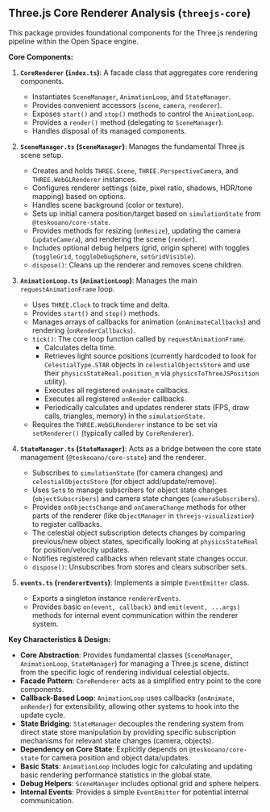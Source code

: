 ## Three.js Core Renderer Analysis (`threejs-core`)

This package provides foundational components for the Three.js rendering pipeline within the Open Space engine.

**Core Components:**

1.  **`CoreRenderer` (`index.ts`)**: A facade class that aggregates core rendering components.

    - Instantiates `SceneManager`, `AnimationLoop`, and `StateManager`.
    - Provides convenient accessors (`scene`, `camera`, `renderer`).
    - Exposes `start()` and `stop()` methods to control the `AnimationLoop`.
    - Provides a `render()` method (delegating to `SceneManager`).
    - Handles disposal of its managed components.

2.  **`SceneManager.ts` (`SceneManager`)**: Manages the fundamental Three.js scene setup.

    - Creates and holds `THREE.Scene`, `THREE.PerspectiveCamera`, and `THREE.WebGLRenderer` instances.
    - Configures renderer settings (size, pixel ratio, shadows, HDR/tone mapping) based on options.
    - Handles scene background (color or texture).
    - Sets up initial camera position/target based on `simulationState` from `@teskooano/core-state`.
    - Provides methods for resizing (`onResize`), updating the camera (`updateCamera`), and rendering the scene (`render`).
    - Includes optional debug helpers (grid, origin sphere) with toggles (`toggleGrid`, `toggleDebugSphere`, `setGridVisible`).
    - `dispose()`: Cleans up the renderer and removes scene children.

3.  **`AnimationLoop.ts` (`AnimationLoop`)**: Manages the main `requestAnimationFrame` loop.

    - Uses `THREE.Clock` to track time and delta.
    - Provides `start()` and `stop()` methods.
    - Manages arrays of callbacks for animation (`onAnimateCallbacks`) and rendering (`onRenderCallbacks`).
    - `tick()`: The core loop function called by `requestAnimationFrame`.
      - Calculates delta time.
      - Retrieves light source positions (currently hardcoded to look for `CelestialType.STAR` objects in `celestialObjectsStore` and use their `physicsStateReal.position_m` via `physicsToThreeJSPosition` utility).
      - Executes all registered `onAnimate` callbacks.
      - Executes all registered `onRender` callbacks.
      - Periodically calculates and updates renderer stats (FPS, draw calls, triangles, memory) in the `simulationState`.
    - Requires the `THREE.WebGLRenderer` instance to be set via `setRenderer()` (typically called by `CoreRenderer`).

4.  **`StateManager.ts` (`StateManager`)**: Acts as a bridge between the core state management (`@teskooano/core-state`) and the renderer.

    - Subscribes to `simulationState` (for camera changes) and `celestialObjectsStore` (for object add/update/remove).
    - Uses `Set`s to manage subscribers for object state changes (`objectSubscribers`) and camera state changes (`cameraSubscribers`).
    - Provides `onObjectsChange` and `onCameraChange` methods for other parts of the renderer (like `ObjectManager` in `threejs-visualization`) to register callbacks.
    - The celestial object subscription detects changes by comparing previous/new object states, specifically looking at `physicsStateReal` for position/velocity updates.
    - Notifies registered callbacks when relevant state changes occur.
    - `dispose()`: Unsubscribes from stores and clears subscriber sets.

5.  **`events.ts` (`rendererEvents`)**: Implements a simple `EventEmitter` class.
    - Exports a singleton instance `rendererEvents`.
    - Provides basic `on(event, callback)` and `emit(event, ...args)` methods for internal event communication within the renderer system.

**Key Characteristics & Design:**

- **Core Abstraction**: Provides fundamental classes (`SceneManager`, `AnimationLoop`, `StateManager`) for managing a Three.js scene, distinct from the specific logic of rendering individual celestial objects.
- **Facade Pattern**: `CoreRenderer` acts as a simplified entry point to the core components.
- **Callback-Based Loop**: `AnimationLoop` uses callbacks (`onAnimate`, `onRender`) for extensibility, allowing other systems to hook into the update cycle.
- **State Bridging**: `StateManager` decouples the rendering system from direct state store manipulation by providing specific subscription mechanisms for relevant state changes (camera, objects).
- **Dependency on Core State**: Explicitly depends on `@teskooano/core-state` for camera position and object data/updates.
- **Basic Stats**: `AnimationLoop` includes logic for calculating and updating basic rendering performance statistics in the global state.
- **Debug Helpers**: `SceneManager` includes optional grid and sphere helpers.
- **Internal Events**: Provides a simple `EventEmitter` for potential internal communication.
